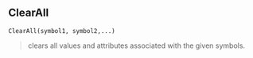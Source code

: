 ## ClearAll

```
ClearAll(symbol1, symbol2,...)
```
> clears all values and attributes associated with the given symbols. 
   